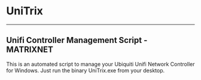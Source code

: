 # UniTrix
-------------------------------------------------
Unifi Controller Management Script - MATRIXNET
-------------------------------------------------
This is an automated script to manage your Ubiquiti Unifi Network Controller for Windows.
Just run the binary UniTrix.exe from your desktop.